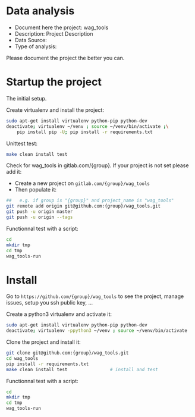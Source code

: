 # Data analysis
- Document here the project: wag_tools
- Description: Project Description
- Data Source:
- Type of analysis:

Please document the project the better you can.

# Startup the project

The initial setup.

Create virtualenv and install the project:
```bash
sudo apt-get install virtualenv python-pip python-dev
deactivate; virtualenv ~/venv ; source ~/venv/bin/activate ;\
    pip install pip -U; pip install -r requirements.txt
```

Unittest test:
```bash
make clean install test
```

Check for wag_tools in gitlab.com/{group}.
If your project is not set please add it:

- Create a new project on `gitlab.com/{group}/wag_tools`
- Then populate it:

```bash
##   e.g. if group is "{group}" and project_name is "wag_tools"
git remote add origin git@github.com:{group}/wag_tools.git
git push -u origin master
git push -u origin --tags
```

Functionnal test with a script:

```bash
cd
mkdir tmp
cd tmp
wag_tools-run
```

# Install

Go to `https://github.com/{group}/wag_tools` to see the project, manage issues,
setup you ssh public key, ...

Create a python3 virtualenv and activate it:

```bash
sudo apt-get install virtualenv python-pip python-dev
deactivate; virtualenv -ppython3 ~/venv ; source ~/venv/bin/activate
```

Clone the project and install it:

```bash
git clone git@github.com:{group}/wag_tools.git
cd wag_tools
pip install -r requirements.txt
make clean install test                # install and test
```
Functionnal test with a script:

```bash
cd
mkdir tmp
cd tmp
wag_tools-run
```
